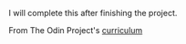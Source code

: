 I will complete this after finishing the project. 

From The Odin Project's [curriculum](http://www.theodinproject.com/courses/web-development-101/lessons/html-css)
